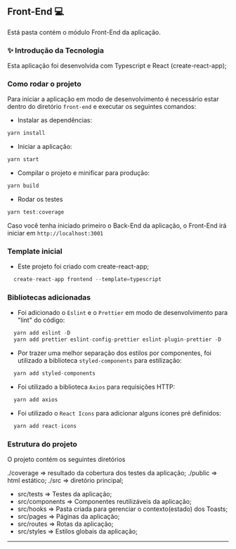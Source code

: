 ## Front-End :computer:

Está pasta contém o módulo Front-End da aplicação.

### :sparkles: Introdução da Tecnologia

Esta aplicação foi desenvolvida com Typescript e React (create-react-app);

### Como rodar o projeto

Para iniciar a aplicação em modo de desenvolvimento é necessário estar dentro do diretório `front-end` e executar os seguintes comandos:

- Instalar as dependências:

```javascript
yarn install
```

- Iniciar a aplicação:

```javascript
yarn start
```

- Compilar o projeto e minificar para produção:

```javascript
yarn build
```

- Rodar os testes

```javascript
yarn test:coverage
```

Caso você tenha iniciado primeiro o Back-End da aplicação, o Front-End irá iniciar em `http://localhost:3001`

### Template inicial

- Este projeto foi criado com create-react-app;

```js
  create-react-app frontend --template=typescript
```

### Bibliotecas adicionadas

- Foi adicionado o `Eslint` e o `Prettier` em modo de desenvolvimento para "lint" do código:

```js
  yarn add eslint -D
  yarn add prettier eslint-config-prettier eslint-plugin-prettier -D

```

- Por trazer uma melhor separação dos estilos por componentes, foi utilizado a biblioteca `styled-components` para estilização:

```js
  yarn add styled-components
```

- Foi utilizado a biblioteca `Axios` para requisições HTTP:

```js
  yarn add axios
```

- Foi utilizado o `React Icons` para adicionar alguns ícones pré definidos:

```js
  yarn add react-icons
```

### Estrutura do projeto

O projeto contém os seguintes diretórios

./coverage => resultado da cobertura dos testes da aplicação;
./public => html estático;
./src => diretório principal;

- src/tests => Testes da aplicação;
- src/components => Componentes reutilizáveis da aplicação;
- src/hooks => Pasta criada para gerenciar o contexto(estado) dos Toasts;
- src/pages => Páginas da aplicação;
- src/routes => Rotas da aplicação;
- src/styles => Estilos globais da aplicação;

---
